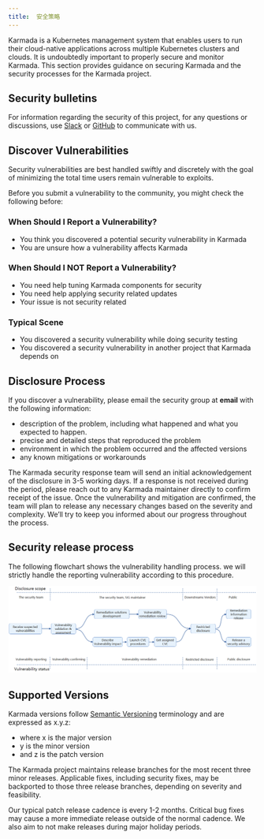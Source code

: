 ```yaml
---
title:  安全策略
---
```


Karmada is a Kubernetes management system that enables users to run their cloud-native applications across multiple Kubernetes clusters and clouds. 
It is undoubtedly important to properly secure and monitor Karmada. This section provides guidance on securing Karmada and the security processes for the Karmada project.

## Security bulletins

For information regarding the security of this project, for any questions or discussions, use [Slack](https://cloud-native.slack.com/archives/C02MUF8QXUN) or [GitHub](https://github.com/karmada-io/karmada) to communicate with us.

## Discover Vulnerabilities

Security vulnerabilities are best handled swiftly and discretely with the goal of minimizing the total time users remain vulnerable to exploits.

Before you submit a vulnerability to the community, you might check the following before:

### When Should I Report a Vulnerability?

* You think you discovered a potential security vulnerability in Karmada
* You are unsure how a vulnerability affects Karmada

### When Should I NOT Report a Vulnerability?

* You need help tuning Karmada components for security
* You need help applying security related updates
* Your issue is not security related

### Typical Scene

* You discovered a security vulnerability while doing security testing
* You discovered a security vulnerability in another project that Karmada depends on

## Disclosure Process

If you discover a vulnerability, please email the security group at **email** with the following information:

* description of the problem, including what happened and what you expected to happen.
* precise and detailed steps that reproduced the problem
* environment in which the problem occurred and the affected versions
* any known mitigations or workarounds

The Karmada security response team will send an initial acknowledgement of the disclosure in 3-5 working days. If a response is not received during the period, please reach out to any Karmada maintainer directly to confirm receipt of the issue.
Once the vulnerability and mitigation are confirmed, the team will plan to release any necessary changes based on the severity and complexity. We’ll try to keep you informed about our progress throughout the process.

## Security release process

The following flowchart shows the vulnerability handling process. we will strictly handle the reporting vulnerability according to this procedure.

![vulnerability handling process](resources/security/Vulnerability-handling-process.png)

## Supported Versions

Karmada versions follow [Semantic Versioning](https://semver.org/) terminology and are expressed as x.y.z:

* where x is the major version
* y is the minor version
* and z is the patch version

The Karmada project maintains release branches for the most recent three minor releases. Applicable fixes, including security fixes, may be backported to those three release branches, depending on severity and feasibility.

Our typical patch release cadence is every 1-2 months. Critical bug fixes may cause a more immediate release outside of the normal cadence. We also aim to not make releases during major holiday periods.
